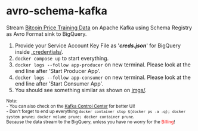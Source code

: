 # avro-schema-kafka
Stream [Bitcoin Price Training Data](https://www.kaggle.com/datasets/team-ai/bitcoin-price-prediction?select=bitcoin_price_Training+-+Training.csv) on Apache Kafka using Schema Registry as Avro Format sink to BigQuery.

1. Provide your Service Account Key File as '_**creds.json**_' for BigQuery inside [.credentials/](https://github.com/zeenfts/avro-schema-kafka/tree/main/.credentials).
2. `docker compose up` to start everything.
3. `docker logs --follow app-producer` on new terminal. Please look at the end line after 'Start Producer App'.
4. `docker logs --follow app-consumer` on new terminal. Please look at the end line after 'Start Consumer App'.
5. You should see something similar as shown on [imgs/](https://github.com/zeenfts/avro-schema-kafka/tree/main/imgs).


<sub>
Note: <br>
- You can also check on the <a href="http://localhost:9021">Kafka Control Center</a> for better UI! <br>
- Don't forget to end up everything <code>docker container stop $(docker ps -a -q); docker system prune; docker volume prune; docker container prune</code>. <br>Because the data stream to the BigQuery, unless you have no worry for the <span style="color:red">Billing</span>!
</sub>
